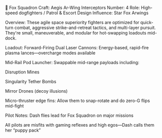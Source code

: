 🦊 Fox Squadron
Craft: Aegis Ar-Wing Interceptors
Number: 4
Role: High-speed dogfighters / Patrol & Escort
Design Influence: Star Fox Arwings

Overview:
These agile space superiority fighters are optimized for quick-turn combat, aggressive strike-and-retreat tactics, and multi-layer pursuit. They're small, maneuverable, and modular for hot-swapping loadouts mid-dock.

Loadout:
Forward-Firing Dual Laser Cannons: Energy-based, rapid-fire plasma lances—overcharge modes available

Mid-Rail Pod Launcher: Swappable mid-range payloads including:

Disruption Mines

Singularity Tether Bombs

Mirror Drones (decoy illusions)

Micro-thruster edge fins: Allow them to snap-rotate and do zero-G flips mid-fight

Pilot Notes:
Dash flies lead for Fox Squadron on major missions

All pilots are misfits with gaming reflexes and high egos—Dash calls them her “puppy pack”
